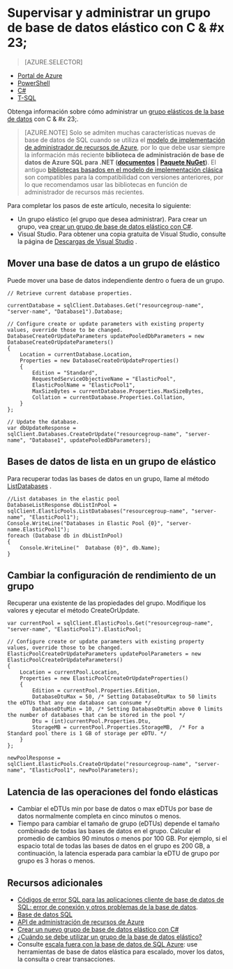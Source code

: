 <properties
    pageTitle="Supervisar y administrar un grupo de base de datos elástico con C# | Microsoft Azure"
    description="Utilizar técnicas de desarrollo de base de datos de C# para administrar un grupo de elásticos de la base de datos de la base de datos de SQL Azure."
    services="sql-database"
    documentationCenter=""
    authors="stevestein"
    manager="jhubbard"
    editor=""/>

<tags
    ms.service="sql-database"
    ms.devlang="NA"
    ms.topic="article"
    ms.tgt_pltfrm="csharp"
    ms.workload="data-management"
    ms.date="10/04/2016"
    ms.author="sstein"/>

# <a name="monitor-and-manage-an-elastic-database-pool-with-cx23"></a>Supervisar y administrar un grupo de base de datos elástico con C & #x 23; 

> [AZURE.SELECTOR]
- [Portal de Azure](sql-database-elastic-pool-manage-portal.md)
- [PowerShell](sql-database-elastic-pool-manage-powershell.md)
- [C#](sql-database-elastic-pool-manage-csharp.md)
- [T-SQL](sql-database-elastic-pool-manage-tsql.md)


Obtenga información sobre cómo administrar un [grupo elásticos de la base de datos](sql-database-elastic-pool.md) con C & #x 23;. 

>[AZURE.NOTE] Solo se admiten muchas características nuevas de base de datos de SQL cuando se utiliza el [modelo de implementación de administrador de recursos de Azure](../azure-resource-manager/resource-group-overview.md), por lo que debe usar siempre la información más reciente **biblioteca de administración de base de datos de Azure SQL para .NET ([documentos](https://msdn.microsoft.com/library/azure/mt349017.aspx) | [Paquete NuGet](https://www.nuget.org/packages/Microsoft.Azure.Management.Sql))**. El antiguo [bibliotecas basados en el modelo de implementación clásica](https://www.nuget.org/packages/Microsoft.WindowsAzure.Management.Sql) son compatibles para la compatibilidad con versiones anteriores, por lo que recomendamos usar las bibliotecas en función de administrador de recursos más recientes.

Para completar los pasos de este artículo, necesita lo siguiente:

- Un grupo elástico (el grupo que desea administrar). Para crear un grupo, vea [crear un grupo de base de datos elástico con C#](sql-database-elastic-pool-create-csharp.md).
- Visual Studio. Para obtener una copia gratuita de Visual Studio, consulte la página de [Descargas de Visual Studio](https://www.visualstudio.com/downloads/download-visual-studio-vs) .


## <a name="move-a-database-into-an-elastic-pool"></a>Mover una base de datos a un grupo de elástico

Puede mover una base de datos independiente dentro o fuera de un grupo.  

    // Retrieve current database properties.

    currentDatabase = sqlClient.Databases.Get("resourcegroup-name", "server-name", "Database1").Database;

    // Configure create or update parameters with existing property values, override those to be changed.
    DatabaseCreateOrUpdateParameters updatePooledDbParameters = new DatabaseCreateOrUpdateParameters()
    {
        Location = currentDatabase.Location,
        Properties = new DatabaseCreateOrUpdateProperties()
        {
            Edition = "Standard",
            RequestedServiceObjectiveName = "ElasticPool",
            ElasticPoolName = "ElasticPool1",
            MaxSizeBytes = currentDatabase.Properties.MaxSizeBytes,
            Collation = currentDatabase.Properties.Collation,
        }
    };

    // Update the database.
    var dbUpdateResponse = sqlClient.Databases.CreateOrUpdate("resourcegroup-name", "server-name", "Database1", updatePooledDbParameters);

## <a name="list-databases-in-an-elastic-pool"></a>Bases de datos de lista en un grupo de elástico

Para recuperar todas las bases de datos en un grupo, llame al método [ListDatabases](https://msdn.microsoft.com/library/microsoft.azure.management.sql.elasticpooloperationsextensions.listdatabases) .

    //List databases in the elastic pool
    DatabaseListResponse dbListInPool = sqlClient.ElasticPools.ListDatabases("resourcegroup-name", "server-name", "ElasticPool1");
    Console.WriteLine("Databases in Elastic Pool {0}", "server-name.ElasticPool1");
    foreach (Database db in dbListInPool)
    {
        Console.WriteLine("  Database {0}", db.Name);
    }

## <a name="change-performance-settings-of-a-pool"></a>Cambiar la configuración de rendimiento de un grupo

Recuperar una existente de las propiedades del grupo. Modifique los valores y ejecutar el método CreateOrUpdate.

    var currentPool = sqlClient.ElasticPools.Get("resourcegroup-name", "server-name", "ElasticPool1").ElasticPool;

    // Configure create or update parameters with existing property values, override those to be changed.
    ElasticPoolCreateOrUpdateParameters updatePoolParameters = new ElasticPoolCreateOrUpdateParameters()
    {
        Location = currentPool.Location,
        Properties = new ElasticPoolCreateOrUpdateProperties()
        {
            Edition = currentPool.Properties.Edition,
            DatabaseDtuMax = 50, /* Setting DatabaseDtuMax to 50 limits the eDTUs that any one database can consume */
            DatabaseDtuMin = 10, /* Setting DatabaseDtuMin above 0 limits the number of databases that can be stored in the pool */
            Dtu = (int)currentPool.Properties.Dtu,
            StorageMB = currentPool.Properties.StorageMB,  /* For a Standard pool there is 1 GB of storage per eDTU. */
        }
    };

    newPoolResponse = sqlClient.ElasticPools.CreateOrUpdate("resourcegroup-name", "server-name", "ElasticPool1", newPoolParameters);


## <a name="latency-of-elastic-pool-operations"></a>Latencia de las operaciones del fondo elásticas

- Cambiar el eDTUs min por base de datos o max eDTUs por base de datos normalmente completa en cinco minutos o menos.
- Tiempo para cambiar el tamaño de grupo (eDTUs) depende el tamaño combinado de todas las bases de datos en el grupo. Calcular el promedio de cambios 90 minutos o menos por 100 GB. Por ejemplo, si el espacio total de todas las bases de datos en el grupo es 200 GB, a continuación, la latencia esperada para cambiar la eDTU de grupo por grupo es 3 horas o menos.




## <a name="additional-resources"></a>Recursos adicionales

- [Códigos de error SQL para las aplicaciones cliente de base de datos de SQL: error de conexión y otros problemas de la base de datos](sql-database-develop-error-messages.md).
- [Base de datos SQL](https://azure.microsoft.com/documentation/services/sql-database/)
- [API de administración de recursos de Azure](https://msdn.microsoft.com/library/azure/dn948464.aspx)
- [Crear un nuevo grupo de base de datos elástico con C#](sql-database-elastic-pool-create-csharp.md)
- [¿Cuándo se debe utilizar un grupo de la base de datos elástico?](sql-database-elastic-pool-guidance.md)
- Consulte [escala fuera con la base de datos de SQL Azure](sql-database-elastic-scale-introduction.md): use herramientas de base de datos elástica para escalado, mover los datos, la consulta o crear transacciones.

